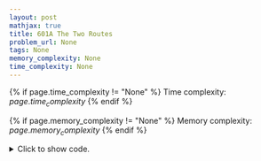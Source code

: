 ```yaml
---
layout: post
mathjax: true
title: 601A The Two Routes
problem_url: None
tags: None
memory_complexity: None
time_complexity: None
---
```




{% if page.time_complexity != "None" %}
Time complexity: ${{ page.time_complexity }}$
{% endif %}

{% if page.memory_complexity != "None" %}
Memory complexity: ${{ page.memory_complexity }}$
{% endif %}

<details>
<summary>
<p style="display:inline">Click to show code.</p>
</summary>
```cpp
{% raw %}
using namespace std;
using vi = vector<int>;
int const NMAX = 4e2 + 11;
int const INF = 1e9;
int n, gb[NMAX][NMAX], gt[NMAX][NMAX];
int bfs(int g[NMAX][NMAX], int s, int t)
{
    vector<bool> visited(n, false);
    vector<int> d(n);
    queue<int> frontier;
    visited[s] = true;
    frontier.push(s);
    while (not frontier.empty())
    {
        int u = frontier.front();
        frontier.pop();
        if (u == t)
            return d[t];
        for (int v = 0; v < n; ++v)
        {
            if (g[u][v] and not visited[v])
            {
                d[v] = d[u] + 1;
                visited[v] = true;
                frontier.push(v);
            }
        }
    }
    return INF;
}
int main(void)
{
    int m;
    cin >> n >> m;
    for (int i = 0; i < n - 1; ++i)
        for (int j = i + 1; j < n; ++j)
            gb[i][j] = gb[j][i] = true;
    for (int i = 0; i < m; ++i)
    {
        int u, v;
        cin >> u >> v, u--, v--;
        gt[u][v] = gt[v][u] = true;
        gb[u][v] = gb[v][u] = false;
    }
    auto anst = bfs(gt, 0, n - 1);
    auto ansb = bfs(gb, 0, n - 1);
    if (anst == INF or ansb == INF)
        cout << -1 << endl;
    else
        cout << max(anst, ansb) << endl;
    return 0;
}

{% endraw %}
```
</details>

